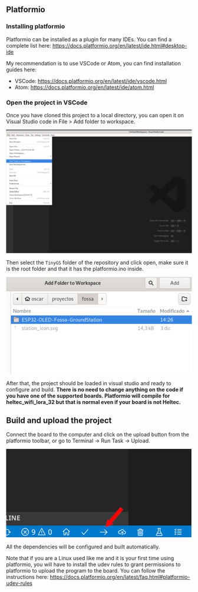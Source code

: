 ## Platformio
### Installing platformio
Platformio can be installed as a plugin for many IDEs. You can find a complete list here: https://docs.platformio.org/en/latest/ide.html#desktop-ide

My recommendation is to use VSCode or Atom, you can find installation guides here:

* VSCode: https://docs.platformio.org/en/latest/ide/vscode.html
* Atom: https://docs.platformio.org/en/latest/ide/atom.html

### Open the project in VSCode
Once you have cloned this project to a local directory, you can open it on Visual Studio code in File > Add folder to workspace.

![Add folder to workspace VSCode](assets/images/add_folder_to_workspace.png "Add folder to workspace VSCode")

Then select the `TinyGS` folder of the repository and click open, make sure it is the root folder and that it has the platformio.ino inside.

![Select folder](assets/images/Select_folder.png "Select folder")

After that, the project should be loaded in visual studio and ready to configure and build. **There is no need to change anything on the code if you have one of the supported boards. Platformio will compile for heltec_wifi_lora_32 but that is normal even if your board is not Heltec.**

## Build and upload the project
Connect the board to the computer and click on the upload button from the platformio toolbar, or go to Terminal -> Run Task -> Upload.

![Upload](assets/images/upload.png "Upload")

All the dependencies will be configured and built automatically.

Note that if you are a Linux used like me and it is your first time using platformio, you will have to install the udev rules to grant permissions to platformio to upload the program to the board. You can follow the instructions here: https://docs.platformio.org/en/latest/faq.html#platformio-udev-rules